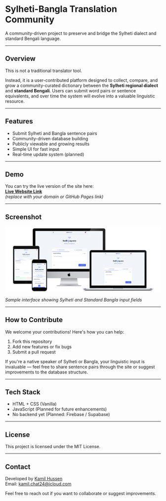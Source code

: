 # Sylheti-Bangla Translation Community

A community-driven project to preserve and bridge the Sylheti dialect and standard Bengali language.

---

## Overview

This is not a traditional translator tool.

Instead, it is a user-contributed platform designed to collect, compare, and grow a community-curated dictionary between the **Sylheti regional dialect** and **standard Bengali**. Users can submit word pairs or sentence equivalents, and over time the system will evolve into a valuable linguistic resource.

---

## Features

- Submit Sylheti and Bangla sentence pairs  
- Community-driven database building  
- Publicly viewable and growing results  
- Simple UI for fast input  
- Real-time update system (planned)  

---

## Demo

You can try the live version of the site here:  
**[Live Website Link](https://kamilhussen24.github.io/sylheti-translator/)**  
*(replace with your domain or GitHub Pages link)*

---

## Screenshot

![Website Screenshot](https://raw.githubusercontent.com/kamilhussen24/sylheti-translator/refs/heads/main/image/all-devices-black.png)

*Sample interface showing Sylheti and Standard Bangla input fields*

---

## How to Contribute

We welcome your contributions! Here's how you can help:

1. Fork this repository
2. Add new features or fix bugs
3. Submit a pull request

If you're a native speaker of Sylheti or Bangla, your linguistic input is invaluable — feel free to share sentence pairs through the site or suggest improvements to the database structure.

---

## Tech Stack

- HTML + CSS (Vanilla)  
- JavaScript (Planned for future enhancements)  
- No backend yet (Planned: Firebase / Supabase)

---

## License

This project is licensed under the MIT License.

---

## Contact

Developed by [Kamil Hussen](https://www.x.com/kamilhussen24/)  
Email: kamil.chat24@icloud.com

Feel free to reach out if you want to collaborate or suggest improvements.
